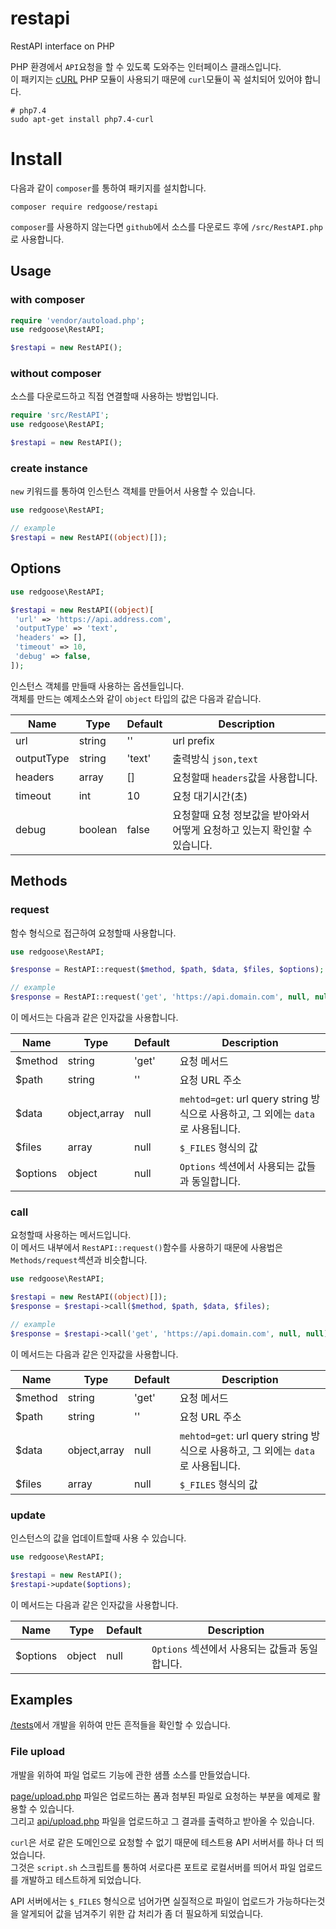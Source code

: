 # restapi

RestAPI interface on PHP

PHP 환경에서 `API`요청을 할 수 있도록 도와주는 인터페이스 클래스입니다.  
이 패키지는 [cURL](https://www.php.net/manual/en/book.curl.php) PHP 모듈이 사용되기 때문에 `curl`모듈이 꼭 설치되어 있어야 합니다.

```shell script
# php7.4
sudo apt-get install php7.4-curl
```

# Install

다음과 같이 `composer`를 통하여 패키지를 설치합니다.

```shell script
composer require redgoose/restapi
```

`composer`를 사용하지 않는다면 `github`에서 소스를 다운로드 후에 `/src/RestAPI.php`로 사용합니다.


## Usage

### with composer

```php
require 'vendor/autoload.php';
use redgoose\RestAPI;

$restapi = new RestAPI();
```

### without composer

소스를 다운로드하고 직접 연결할때 사용하는 방법입니다.

```php
require 'src/RestAPI';
use redgoose\RestAPI;

$restapi = new RestAPI();
```

### create instance

`new` 키워드를 통하여 인스턴스 객체를 만들어서 사용할 수 있습니다.

```php
use redgoose\RestAPI;

// example
$restapi = new RestAPI((object)[]);
```


## Options

```php
use redgoose\RestAPI;

$restapi = new RestAPI((object)[
 'url' => 'https://api.address.com',
 'outputType' => 'text',
 'headers' => [],
 'timeout' => 10,
 'debug' => false,
]);
```

인스턴스 객체를 만들때 사용하는 옵션들입니다.  
객체를 만드는 예제소스와 같이 `object` 타입의 값은 다음과 같습니다.

| Name       | Type    | Default | Description |
| ---------- | ------- | ------- | ----------- |
| url        | string  | ''      | url prefix |
| outputType | string  | 'text'  | 출력방식 `json,text` |
| headers    | array   | []      | 요청할때 `headers`값을 사용합니다. |
| timeout    | int     | 10      | 요청 대기시간(초) |
| debug      | boolean | false   | 요청할때 요청 정보값을 받아와서 어떻게 요청하고 있는지 확인할 수 있습니다. |


## Methods

### request

함수 형식으로 접근하여 요청할때 사용합니다.

```php
use redgoose\RestAPI;

$response = RestAPI::request($method, $path, $data, $files, $options);

// example
$response = RestAPI::request('get', 'https://api.domain.com', null, null, (object)[]);
```

이 메서드는 다음과 같은 인자값을 사용합니다.

| Name     | Type         | Default | Description |
| -------- | ------------ | ------- | ----------- |
| $method  | string       | 'get'   | 요청 메서드 |
| $path    | string       | ''      | 요청 URL 주소 |
| $data    | object,array | null    | `mehtod=get`: url query string 방식으로 사용하고, 그 외에는 `data`로 사용됩니다. |
| $files   | array        | null    | `$_FILES` 형식의 값 |
| $options | object       | null    | `Options` 섹션에서 사용되는 값들과 동일합니다. |

### call

요청할때 사용하는 메서드입니다.  
이 메서드 내부에서 `RestAPI::request()`함수를 사용하기 때문에 사용법은 `Methods/request`섹션과 비슷합니다.

```php
use redgoose\RestAPI;

$restapi = new RestAPI((object)[]);
$response = $restapi->call($method, $path, $data, $files);

// example
$response = $restapi->call('get', 'https://api.domain.com', null, null);
```

이 메서드는 다음과 같은 인자값을 사용합니다.

| Name     | Type         | Default | Description |
| -------- | ------------ | ------- | ----------- |
| $method  | string       | 'get'   | 요청 메서드 |
| $path    | string       | ''      | 요청 URL 주소 |
| $data    | object,array | null    | `mehtod=get`: url query string 방식으로 사용하고, 그 외에는 `data`로 사용됩니다. |
| $files   | array        | null    | `$_FILES` 형식의 값 |

### update

인스턴스의 값을 업데이트할때 사용 수 있습니다.

```php
use redgoose\RestAPI;

$restapi = new RestAPI();
$restapi->update($options);
```

이 메서드는 다음과 같은 인자값을 사용합니다.

| Name     | Type   | Default | Description |
| -------- | ------ | ------- | ----------- |
| $options | object | null    | `Options` 섹션에서 사용되는 값들과 동일합니다. |


## Examples

[/tests](https://github.com/redgoose-dev/php-restapi/tree/master/tests)에서 개발을 위하여 만든 흔적들을 확인할 수 있습니다.

### File upload

개발을 위하여 파일 업로드 기능에 관한 샘플 소스를 만들었습니다.

[page/upload.php](https://github.com/redgoose-dev/php-restapi/blob/master/tests/page/upload.php) 파일은 업로드하는 폼과 첨부된 파일로 요청하는 부분을 예제로 활용할 수 있습니다.  
그리고 [api/upload.php](https://github.com/redgoose-dev/php-restapi/blob/master/tests/api/upload.php) 파일을 업로드하고 그 결과를 출력하고 받아올 수 있습니다.

`curl`은 서로 같은 도메인으로 요청할 수 없기 때문에 테스트용 API 서버서를 하나 더 띄었습니다.  
그것은 `script.sh` 스크립트를 통하여 서로다른 포트로 로컬서버를 띄어서 파일 업로드를 개발하고 테스트하게 되었습니다.

API 서버에서는 `$_FILES` 형식으로 넘어가면 실질적으로 파일이 업로드가 가능하다는것을 알게되어 값을 넘겨주기 위한 갑 처리가 좀 더 필요하게 되었습니다.

